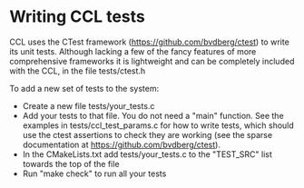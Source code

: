 # Writing CCL tests

CCL uses the CTest framework (https://github.com/bvdberg/ctest) to write its unit tests. Although lacking a few of the fancy features of more comprehensive frameworks it is lightweight and can be completely included with the CCL, in the file tests/ctest.h

To add a new set of tests to the system:

 - Create a new file tests/your_tests.c
 - Add your tests to that file.  You do not need a "main" function. See the examples in tests/ccl_test_params.c for how to write tests, which should use the ctest assertions to check they are working (see the sparse documentation at https://github.com/bvdberg/ctest).
 - In the CMakeLists.txt add tests/your_tests.c to the "TEST_SRC" list towards the top of  the  file
 - Run "make check" to run all your tests
